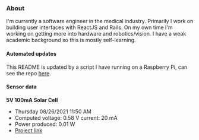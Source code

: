 ### About
I'm currently a software engineer in the medical industry. Primarily I work on building user interfaces with ReactJS and Rails. On my own time I'm working on getting more into hardware and robotics/vision. I have a weak academic background so this is mostly self-learning.

#### Automated updates
This README is updated by a script I have running on a Raspberry Pi, can see the repo [here](https://github.com/jdc-cunningham/raspi-git-repo-updater).

#### Sensor data
**5V 100mA Solar Cell**
- Thursday 08/26/2021 11:50 AM
- Computed voltage: 0.58 V current: 20 mA
- Power produced: 0.01 W
- [Project link](https://github.com/jdc-cunningham/raspisolarplotter)